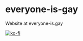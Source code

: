# everyone-is-gay
Website at everyone-is.gay

[![ko-fi](https://ko-fi.com/img/githubbutton_sm.svg)](https://ko-fi.com/I2I65IWZG)